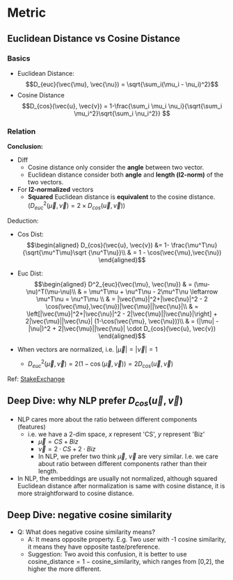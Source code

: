 # Metric

## Euclidean Distance vs Cosine Distance

### Basics

- Euclidean Distance:
  $$D_{euc}(\vec{\mu}, \vec{\nu}) = \sqrt{\sum_i(\mu_i - \nu_i)^2}$$
- Cosine Distance
  $$D_{cos}(\vec{u}, \vec{v}) = 1-\frac{\sum_i \mu_i \nu_i}{\sqrt{\sum_i \mu_i^2}\sqrt{\sum_i \nu_i^2}} $$

### Relation
**Conclusion:** 
- Diff
  - Cosine distance only consider the **angle** between two vector.
  - Euclidean distance consider both **angle** and **length (l2-norm)** of the two vectors.
- For **l2-normalized** vectors
  - **Squared** Euclidean distance is **equivalent** to the cosine distance.($D^2_{euc}(\vec{\mu}, \vec{\nu}) = 2 \times D_{cos}(\vec{u}, \vec{v})$)

Deduction:

- Cos Dist:
$$\begin{aligned}
    D_{cos}(\vec{u}, \vec{v}) &= 1- \frac{\mu^T\nu}{\sqrt{\mu^T\mu}\sqrt {\nu^T\nu}}\\
    & = 1 - \cos(\vec{\mu},\vec{\nu})
\end{aligned}$$
- Euc Dist:
$$\begin{aligned}
    D^2_{euc}(\vec{\mu}, \vec{\nu}) & = (\mu-\nu)^T(\mu-\nu)\\
    & = \mu^T\mu + \nu^T\nu - 2\mu^T\nu  \leftarrow \mu^T\nu = \nu^T\mu \\
    & = |\vec{\mu}|^2+|\vec{\nu}|^2 - 2 \cos(\vec{\mu},\vec{\nu})|\vec{\mu}||\vec{\nu}|\\
    & = \left[|\vec{\mu}|^2+|\vec{\nu}|^2 - 2|\vec{\mu}||\vec{\nu}|\right] + 2|\vec{\mu}||\vec{\nu}| (1-\cos(\vec{\mu}, \vec{\nu}))\\
    & = (|\mu| - |\nu|)^2 + 2|\vec{\mu}||\vec{\nu}| \cdot D_{cos}(\vec{u}, \vec{v})
\end{aligned}$$

- When vectors are normalized, i.e. $|\vec{\mu}| = |\vec{\nu}| = 1$
  - $D^2_{euc}(\vec{\mu}, \vec{\nu}) = 2(1-\cos(\vec{\mu},\vec{\nu})) = 2D_{cos}(\vec{u}, \vec{v})$

Ref: [StakeExchange](https://stats.stackexchange.com/questions/146221/is-cosine-similarity-identical-to-l2-normalized-euclidean-distance)

## Deep Dive: why NLP prefer $D_{cos}(\vec{u}, \vec{v})$

- NLP cares more about the ratio between different components (features)
  - i.e. we have a 2-dim space, $x$ represent 'CS', $y$ represent 'Biz'
    - $\vec{\mu} = CS + Biz$
    - $\vec{\nu} = 2\cdot CS + 2\cdot Biz$
    - In NLP, we prefer two think $\vec{\mu}$, $\vec{\nu}$ are very similar. I.e. we care about ratio between different components rather than their length.
- In NLP, the embeddings are usually not normalized, although squared Euclidean distance after normalization is same with cosine distance, it is more straightforward to cosine distance.

## Deep Dive: negative cosine similarity

- Q: What does negative cosine similarity means?
  - A: It means opposite property. E.g. Two user with -1 cosine similarity, it means they have opposite taste/preference.
  - Suggestion: Two avoid this confusion, it is better to use $\text{cosine\_distance} = 1 - \text{cosine\_similarity}$, which ranges from [0,2], the higher the more different.